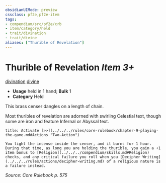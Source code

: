 ```yaml
---
obsidianUIMode: preview
cssclass: pf2e,pf2e-item
tags:
- compendium/src/pf2e/crb
- item/category/held
- trait/divination
- trait/divine
aliases: ["Thurible of Revelation"]
---
```

# Thurible of Revelation *Item 3+*  
[divination](../../../Rules/traits/divination.md)  [divine](../../../Rules/traits/divine.md)  

- **Usage** held in 1 hand; **Bulk** 1
- **Category** Held

This brass censer dangles on a length of chain.

Most thuribles of revelation are adorned with swirling Celestial text, though some are iron and feature Infernal or Abyssal text.

```ad-embed-ability
title: Activate [>>](../../../rules/core-rulebook/chapter-9-playing-the-game.md#Actions "Two-Action")

You light the incense inside the censer, and it burns for 1 hour. During that time, as long you are holding the thurible, you gain a +1 item bonus to [Religion](../../../compendium/skills.md#Religion) checks, and any critical failure you roll when you [Decipher Writing](../../../rules/actions/decipher-writing.md) of a religious nature is a failure instead.
```

*Source: Core Rulebook p. 575*
